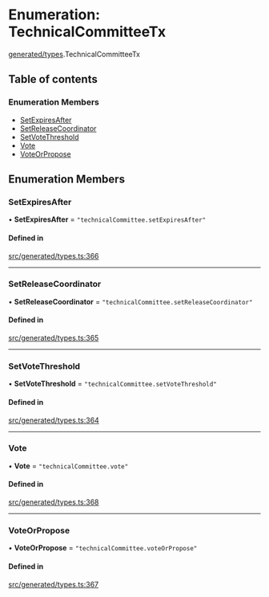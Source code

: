 # Enumeration: TechnicalCommitteeTx

[generated/types](../wiki/generated.types).TechnicalCommitteeTx

## Table of contents

### Enumeration Members

- [SetExpiresAfter](../wiki/generated.types.TechnicalCommitteeTx#setexpiresafter)
- [SetReleaseCoordinator](../wiki/generated.types.TechnicalCommitteeTx#setreleasecoordinator)
- [SetVoteThreshold](../wiki/generated.types.TechnicalCommitteeTx#setvotethreshold)
- [Vote](../wiki/generated.types.TechnicalCommitteeTx#vote)
- [VoteOrPropose](../wiki/generated.types.TechnicalCommitteeTx#voteorpropose)

## Enumeration Members

### SetExpiresAfter

• **SetExpiresAfter** = ``"technicalCommittee.setExpiresAfter"``

#### Defined in

[src/generated/types.ts:366](https://github.com/PolymeshAssociation/polymesh-private-sdk/blob/297c67ce/src/generated/types.ts#L366)

___

### SetReleaseCoordinator

• **SetReleaseCoordinator** = ``"technicalCommittee.setReleaseCoordinator"``

#### Defined in

[src/generated/types.ts:365](https://github.com/PolymeshAssociation/polymesh-private-sdk/blob/297c67ce/src/generated/types.ts#L365)

___

### SetVoteThreshold

• **SetVoteThreshold** = ``"technicalCommittee.setVoteThreshold"``

#### Defined in

[src/generated/types.ts:364](https://github.com/PolymeshAssociation/polymesh-private-sdk/blob/297c67ce/src/generated/types.ts#L364)

___

### Vote

• **Vote** = ``"technicalCommittee.vote"``

#### Defined in

[src/generated/types.ts:368](https://github.com/PolymeshAssociation/polymesh-private-sdk/blob/297c67ce/src/generated/types.ts#L368)

___

### VoteOrPropose

• **VoteOrPropose** = ``"technicalCommittee.voteOrPropose"``

#### Defined in

[src/generated/types.ts:367](https://github.com/PolymeshAssociation/polymesh-private-sdk/blob/297c67ce/src/generated/types.ts#L367)
